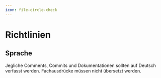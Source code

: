 ```yaml
---
icon: file-circle-check
---
```


# Richtlinien

## Sprache

Jegliche Comments, Commits und Dokumentationen sollten auf Deutsch verfasst werden. Fachausdrücke müssen nicht übersetzt werden.
